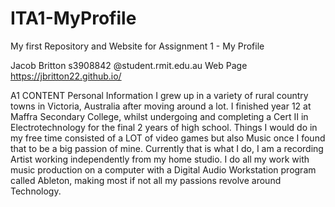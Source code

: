 # ITA1-MyProfile
My first Repository and Website for Assignment 1 - My Profile

Jacob Britton
s3908842 @student.rmit.edu.au
Web Page https://jbritton22.github.io/ 

A1 CONTENT
Personal Information
I grew up in a variety of rural country towns in Victoria, Australia after moving around a lot. I finished year 12 at Maffra Secondary College, whilst undergoing and completing a Cert II in Electrotechnology for the final 2 years of high school. Things I would do in my free time consisted of a LOT of video games but also Music once I found that to be a big passion of mine. Currently that is what I do, I am a recording Artist working independently from my home studio. I do all my work with music production on a computer with a Digital Audio Workstation program called Ableton, making most if not all my passions revolve around Technology.
